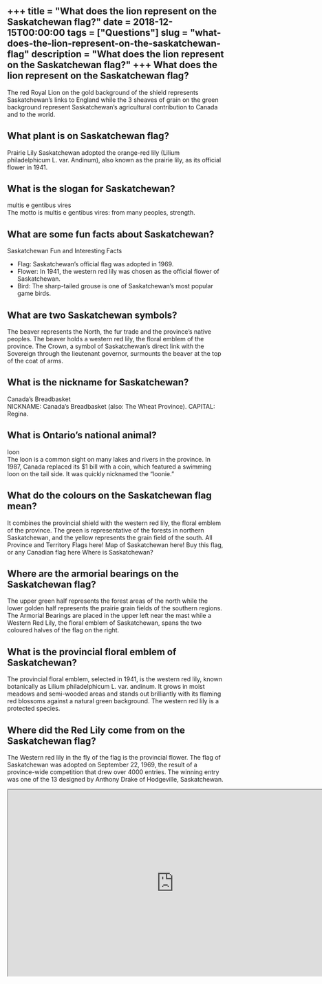 +++
title = "What does the lion represent on the Saskatchewan flag?"
date = 2018-12-15T00:00:00
tags = ["Questions"]
slug = "what-does-the-lion-represent-on-the-saskatchewan-flag"
description = "What does the lion represent on the Saskatchewan flag?"
+++
What does the lion represent on the Saskatchewan flag?
------------------------------------------------------

The red Royal Lion on the gold background of the shield represents Saskatchewan’s links to England while the 3 sheaves of grain on the green background represent Saskatchewan’s agricultural contribution to Canada and to the world.

What plant is on Saskatchewan flag?
-----------------------------------

Prairie Lily Saskatchewan adopted the orange-red lily (Lilium philadelphicum L. var. Andinum), also known as the prairie lily, as its official flower in 1941.

What is the slogan for Saskatchewan?
------------------------------------

multis e gentibus vires  
The motto is multis e gentibus vires: from many peoples, strength.

What are some fun facts about Saskatchewan?
-------------------------------------------

Saskatchewan Fun and Interesting Facts

- Flag: Saskatchewan’s official flag was adopted in 1969.
- Flower: In 1941, the western red lily was chosen as the official flower of Saskatchewan.
- Bird: The sharp-tailed grouse is one of Saskatchewan’s most popular game birds.

What are two Saskatchewan symbols?
----------------------------------

The beaver represents the North, the fur trade and the province’s native peoples. The beaver holds a western red lily, the floral emblem of the province. The Crown, a symbol of Saskatchewan’s direct link with the Sovereign through the lieutenant governor, surmounts the beaver at the top of the coat of arms.

What is the nickname for Saskatchewan?
--------------------------------------

Canada’s Breadbasket  
NICKNAME: Canada’s Breadbasket (also: The Wheat Province). CAPITAL: Regina.

What is Ontario’s national animal?
----------------------------------

loon  
The loon is a common sight on many lakes and rivers in the province. In 1987, Canada replaced its $1 bill with a coin, which featured a swimming loon on the tail side. It was quickly nicknamed the “loonie.”

What do the colours on the Saskatchewan flag mean?
--------------------------------------------------

It combines the provincial shield with the western red lily, the floral emblem of the province. The green is representative of the forests in northern Saskatchewan, and the yellow represents the grain field of the south. All Province and Territory Flags here! Map of Saskatchewan here! Buy this flag, or any Canadian flag here Where is Saskatchewan?

Where are the armorial bearings on the Saskatchewan flag?
---------------------------------------------------------

The upper green half represents the forest areas of the north while the lower golden half represents the prairie grain fields of the southern regions. The Armorial Bearings are placed in the upper left near the mast while a Western Red Lily, the floral emblem of Saskatchewan, spans the two coloured halves of the flag on the right.

What is the provincial floral emblem of Saskatchewan?
-----------------------------------------------------

The provincial floral emblem, selected in 1941, is the western red lily, known botanically as Lilium philadelphicum L. var. andinum. It grows in moist meadows and semi-wooded areas and stands out brilliantly with its flaming red blossoms against a natural green background. The western red lily is a protected species.

Where did the Red Lily come from on the Saskatchewan flag?
----------------------------------------------------------

The Western red lily in the fly of the flag is the provincial flower. The flag of Saskatchewan was adopted on September 22, 1969, the result of a province-wide competition that drew over 4000 entries. The winning entry was one of the 13 designed by Anthony Drake of Hodgeville, Saskatchewan.

<iframe allow="accelerometer; autoplay; clipboard-write; encrypted-media; gyroscope; picture-in-picture" allowfullscreen="" class="__youtube_prefs__  epyt-is-override  no-lazyload" data-no-lazy="1" data-origheight="433" data-origwidth="770" data-skipgform_ajax_framebjll="" height="433" id="_ytid_52637" loading="lazy" src="https://www.youtube.com/embed/8MNwetZyqL0?enablejsapi=1&autoplay=0&cc_load_policy=0&cc_lang_pref=&iv_load_policy=1&loop=0&modestbranding=0&rel=1&fs=1&playsinline=0&autohide=2&theme=dark&color=red&controls=1&" title="YouTube player" width="770"></iframe>
